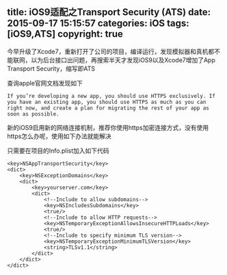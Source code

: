 title: iOS9适配之Transport Security (ATS)
date: 2015-09-17 15:15:57
categories: iOS
tags: [iOS9,ATS]
copyright: true
---

今早升级了Xcode7，重新打开了公司的项目，编译运行，发现模拟器和真机都不能联网，以为后台接口出问题，再搜索半天才发现iOS9以及Xcode7增加了App Transport Security，缩写即ATS

查询apple官网文档发现如下

```
If you’re developing a new app, you should use HTTPS exclusively. If you have an existing app, you should use HTTPS as much as you can right now, and create a plan for migrating the rest of your app as soon as possible.
```
新的iOS9启用新的网络连接机制，推荐你使用https加密连接方式，没有使用https怎么办呢，使用如下办法就能解决

只需要在项目的Info.plist加入如下代码

```
<key>NSAppTransportSecurity</key> 
<dict> 
	<key>NSExceptionDomains</key> 
	<dict> 
		<key>yourserver.com</key> 
		<dict> 
			<!--Include to allow subdomains--> 
			<key>NSIncludesSubdomains</key> 
			<true/> 
			<!--Include to allow HTTP requests-->
			<key>NSTemporaryExceptionAllowsInsecureHTTPLoads</key> 
			<true/> 
			<!--Include to specify minimum TLS version-->
			<key>NSTemporaryExceptionMinimumTLSVersion</key>
			<string>TLSv1.1</string> 
		</dict> 
	</dict> 
</dict>
```
